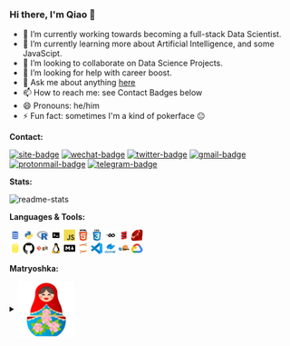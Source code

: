 ### Hi there, I'm Qiao 👋

<!--
**qiaohuang/qiaohuang** is a ✨ _special_ ✨ repository because its `README.md` (this file) appears on your GitHub profile.

Here are some ideas to get you started:
-->

- 🔭 I’m currently working towards becoming a full-stack Data Scientist.
- 🌱 I’m currently learning more about Artificial Intelligence, and some JavaScipt.
- 👯 I’m looking to collaborate on Data Science Projects.
- 🤔 I’m looking for help with career boost.
- 💬 Ask me about anything [here](https://github.com/qiaohuang/qiaohuang/issues)
- 📫 How to reach me: see Contact Badges below
- 😄 Pronouns: he/him
- ⚡ Fun fact: sometimes I'm a kind of pokerface :neutral_face:

**Contact:**

[![site-badge](https://img.shields.io/badge/uniQiao.com-00AEF0?style=flat-square&logo=cliqz&logoColor=white)](https://www.uniqiao.com)
[![wechat-badge](https://img.shields.io/badge/uniQiao-07C160?style=flat-square&logo=wechat&logoColor=white)](/wechat-qrcode.png)
[![twitter-badge](https://img.shields.io/badge/qiaohuang__-1DA1F2?style=flat-square&logo=twitter&logoColor=white)](https://twitter.com/qiaohuang_)
[![gmail-badge](https://img.shields.io/badge/qiaohuang.ds@gmail.com-EA4335?style=flat-square&logo=gmail&logoColor=white)](mailto:qiaohuang.ds@gmail.com)
[![protonmail-badge](https://img.shields.io/badge/qiaohuang@proton.me-8B89CC?style=flat-square&logo=protonmail&logoColor=white)](mailto:qiaohuang@proton.me)
[![telegram-badge](https://img.shields.io/badge/qiaohuang-26A5E4?style=flat-square&logo=telegram&logoColor=white)](https://t.me/qiaohuang)

**Stats:**

![readme-stats](https://github-readme-stats.vercel.app/api?username=qiaohuang&bg_color=0,12c2e9,c471ed,f64f59&title_color=fff&text_color=fff&hide=stars,contribs&count_private=true)

**Languages & Tools:**

<code><img height="20" src="https://raw.githubusercontent.com/github/explore/80688e429a7d4ef2fca1e82350fe8e3517d3494d/topics/sql/sql.png"></code>
<code><img height="20" src="https://raw.githubusercontent.com/github/explore/80688e429a7d4ef2fca1e82350fe8e3517d3494d/topics/python/python.png"></code>
<code><img height="20" src="https://raw.githubusercontent.com/github/explore/80688e429a7d4ef2fca1e82350fe8e3517d3494d/topics/r/r.png"></code>
<code><img height="20" src="https://raw.githubusercontent.com/github/explore/aca0b3b69ca680013b925338b0cc428190aa42dc/topics/cli/cli.png"></code>
<code><img height="20" src="https://raw.githubusercontent.com/github/explore/80688e429a7d4ef2fca1e82350fe8e3517d3494d/topics/javascript/javascript.png"></code>
<code><img height="20" src="https://raw.githubusercontent.com/github/explore/80688e429a7d4ef2fca1e82350fe8e3517d3494d/topics/html/html.png"></code>
<code><img height="20" src="https://raw.githubusercontent.com/github/explore/80688e429a7d4ef2fca1e82350fe8e3517d3494d/topics/css/css.png"></code>
<code><img height="20" src="https://raw.githubusercontent.com/github/explore/80688e429a7d4ef2fca1e82350fe8e3517d3494d/topics/go/go.png"></code>
<code><img height="20" src="https://raw.githubusercontent.com/github/explore/80688e429a7d4ef2fca1e82350fe8e3517d3494d/topics/scala/scala.png"></code>
<code><img height="20" src="https://raw.githubusercontent.com/github/explore/80688e429a7d4ef2fca1e82350fe8e3517d3494d/topics/ruby/ruby.png"></code>\
<code><img height="20" src="https://raw.githubusercontent.com/github/explore/285d19f261b6d469fd8a309dddb234371d7be462/topics/database/database.png"></code>
<code><img height="20" src="https://raw.githubusercontent.com/github/explore/78df643247d429f6cc873026c0622819ad797942/topics/github/github.png"></code>
<code><img height="20" src="https://raw.githubusercontent.com/github/explore/80688e429a7d4ef2fca1e82350fe8e3517d3494d/topics/git/git.png"></code>
<code><img height="20" src="https://raw.githubusercontent.com/github/explore/80688e429a7d4ef2fca1e82350fe8e3517d3494d/topics/linux/linux.png"></code>
<code><img height="20" src="https://raw.githubusercontent.com/github/explore/80688e429a7d4ef2fca1e82350fe8e3517d3494d/topics/markdown/markdown.png"></code>
<code><img height="20" src="https://raw.githubusercontent.com/github/explore/80688e429a7d4ef2fca1e82350fe8e3517d3494d/topics/jupyter-notebook/jupyter-notebook.png"></code>
<code><img height="20" src="https://raw.githubusercontent.com/github/explore/80688e429a7d4ef2fca1e82350fe8e3517d3494d/topics/visual-studio-code/visual-studio-code.png"></code>
<code><img height="20" src="https://raw.githubusercontent.com/github/explore/80688e429a7d4ef2fca1e82350fe8e3517d3494d/topics/docker/docker.png"></code>
<code><img height="20" src="https://raw.githubusercontent.com/github/explore/80688e429a7d4ef2fca1e82350fe8e3517d3494d/topics/scikit-learn/scikit-learn.png"></code>
<code><img height="20" src="https://raw.githubusercontent.com/github/explore/62b74b4ac11782e90fa7c275d62ad1a2855d403d/topics/google-cloud/google-cloud.png"></code>

**Matryoshka:**

<details>
  <summary><a href="#"><img valign="middle" width="100" src="https://raw.githubusercontent.com/qiaohuang/qiaohuang/main/matryoshka.png"/></a></summary>
  <details>
    <summary><a href="#"><img valign="middle" width="90" src="https://raw.githubusercontent.com/qiaohuang/qiaohuang/main/matryoshka.png"/></a></summary>
    <details>
      <summary><a href="#"><img valign="middle" width="80" src="https://raw.githubusercontent.com/qiaohuang/qiaohuang/main/matryoshka.png"/></a></summary>
      <details>
        <summary><a href="#"><img valign="middle" width="70" src="https://raw.githubusercontent.com/qiaohuang/qiaohuang/main/matryoshka.png"/></a></summary>
        <details>
          <summary><a href="#"><img valign="middle" width="60" src="https://raw.githubusercontent.com/qiaohuang/qiaohuang/main/matryoshka.png"/></a></summary>
          <details>
            <summary><a href="#"><img valign="middle" width="50" src="https://raw.githubusercontent.com/qiaohuang/qiaohuang/main/matryoshka.png"/></a></summary>
            <details>
              <summary><a href="#"><img valign="middle" width="40" src="https://raw.githubusercontent.com/qiaohuang/qiaohuang/main/matryoshka.png"/></a></summary>
              <details>
                <summary><a href="#"><img valign="middle" width="30" src="https://raw.githubusercontent.com/qiaohuang/qiaohuang/main/matryoshka.png"/></a></summary>
                :octocat::rainbow_flag: <sub>secrets placeholder, to be added.</sub>
              </details>
            </details>
          </details>
        </details>
      </details>
    </details>
  </details>
</details>
